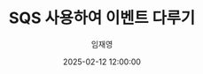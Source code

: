 ---
emoji: 🔎
title: SQS 사용하여 이벤트 다루기
date: '2025-02-12 12:00:00'
author: 임재영
tags: 인프라 github-pages gatsby
categories: 인프라
thumbnail: 'thumbnail.png'
---